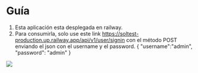 # Guía
1. Esta aplicación esta desplegada en railway.
2. Para consumirla, solo use este link https://soltest-production.up.railway.app/api/v1/user/signin con el método POST enviando el json con el username y el password.
{
   "username":"admin",
   "password": "admin"
}

![](https://i.postimg.cc/nVXmR4hq/resultado1.png)
